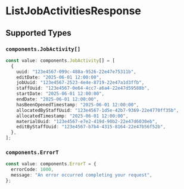 # ListJobActivitiesResponse


## Supported Types

### `components.JobActivity[]`

```typescript
const value: components.JobActivity[] = [
  {
    uuid: "123e4567-099c-488a-9526-22e47e75311b",
    editDate: "2025-06-01 12:00:00",
    jobUuid: "123e4567-2523-4e4e-8719-22e47a1d3ffb",
    staffUuid: "123e4567-0e64-4cc7-a6a4-22e47d59588b",
    startDate: "2025-06-01 12:00:00",
    endDate: "2025-06-01 12:00:00",
    hasBeenOpenedTimestamp: "2025-06-01 12:00:00",
    allocatedByStaffUuid: "123e4567-1d5e-42b7-9369-22e4770ff35b",
    allocatedTimestamp: "2025-06-01 12:00:00",
    materialUuid: "123e4567-e7e2-419d-90b2-22e47d6030eb",
    editByStaffUuid: "123e4567-b7b4-4315-8164-22e47b56f52b",
  },
];
```

### `components.ErrorT`

```typescript
const value: components.ErrorT = {
  errorCode: 1000,
  message: "An error occurred completing your request",
};
```

